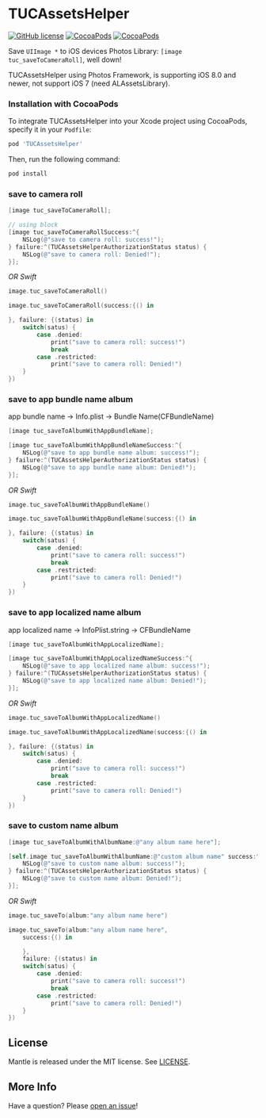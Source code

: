 # TUCAssetsHelper
[![GitHub license](https://img.shields.io/github/license/mashape/apistatus.svg)]()
[![CocoaPods](https://img.shields.io/cocoapods/v/TUCAssetsHelper.svg)]()
[![CocoaPods](https://img.shields.io/cocoapods/p/TUCAssetsHelper.svg)]()

Save `UIImage *` to iOS devices Photos Library: `[image tuc_saveToCameraRoll]`, well down!

TUCAssetsHelper using Photos Framework, is supporting iOS 8.0 and newer, not support iOS 7 (need ALAssetsLibrary).

### Installation with CocoaPods

To integrate TUCAssetsHelper into your Xcode project using CocoaPods, specify it in your `Podfile`:
```ruby
pod 'TUCAssetsHelper'
```
Then, run the following command:
```bash
pod install
```

### save to camera roll
```objective-c
[image tuc_saveToCameraRoll];

// using block
[image tuc_saveToCameraRollSuccess:^{
    NSLog(@"save to camera roll: success!");
} failure:^(TUCAssetsHelperAuthorizationStatus status) {
    NSLog(@"save to camera roll: Denied!");
}];
```
*OR Swift*
```swift
image.tuc_saveToCameraRoll()

image.tuc_saveToCameraRoll(success:{() in

}, failure: {(status) in 
    switch(satus) {
        case .denied:
            print("save to camera roll: success!")
            break
        case .restricted:
            print("save to camera roll: Denied!")
    }
})

```


### save to app bundle name album
app bundle name -> Info.plist -> Bundle Name(CFBundleName)
```objective-c
[image tuc_saveToAlbumWithAppBundleName];

[image tuc_saveToAlbumWithAppBundleNameSuccess:^{
    NSLog(@"save to app bundle name album: success!");
} failure:^(TUCAssetsHelperAuthorizationStatus status) {
    NSLog(@"save to app bundle name album: Denied!");
}];
```

*OR Swift*
```swift
image.tuc_saveToAlbumWithAppBundleName()

image.tuc_saveToAlbumWithAppBundleName(success:{() in

}, failure: {(status) in 
    switch(satus) {
        case .denied:
            print("save to camera roll: success!")
            break
        case .restricted:
            print("save to camera roll: Denied!")
    }
})

```
### save to app localized name album
app localized name -> InfoPlist.string -> CFBundleName
```objective-c
[image tuc_saveToAlbumWithAppLocalizedName];

[image tuc_saveToAlbumWithAppLocalizedNameSuccess:^{
    NSLog(@"save to app localized name album: success!");
} failure:^(TUCAssetsHelperAuthorizationStatus status) {
    NSLog(@"save to app localized name album: Denied!");
}];
```
*OR Swift*
```swift
image.tuc_saveToAlbumWithAppLocalizedName()

image.tuc_saveToAlbumWithAppLocalizedName(success:{() in

}, failure: {(status) in 
    switch(satus) {
        case .denied:
            print("save to camera roll: success!")
            break
        case .restricted:
            print("save to camera roll: Denied!")
    }
})

```
### save to custom name album
```objective-c
[image tuc_saveToAlbumWithAlbumName:@"any album name here"];

[self.image tuc_saveToAlbumWithAlbumName:@"custom album name" success:^{
    NSLog(@"save to custom name album: success!");
} failure:^(TUCAssetsHelperAuthorizationStatus status) {
    NSLog(@"save to custom name album: Denied!");
}];
```
*OR Swift*
```swift
image.tuc_saveTo(album:"any album name here")

image.tuc_saveTo(album:"any album name here", 
    success:{() in

    },
    failure: {(status) in 
    switch(satus) {
        case .denied:
            print("save to camera roll: success!")
            break
        case .restricted:
            print("save to camera roll: Denied!")
    }
})

```
## License

Mantle is released under the MIT license. See
[LICENSE](https://github.com/Tuccuay/TUCAssetsHelper/blob/master/LICENSE).

## More Info

Have a question? Please [open an issue](https://github.com/Tuccuay/TUCAssetsHelper/issues/new)!
